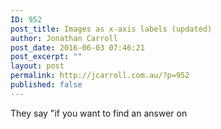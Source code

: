 ```yaml
---
ID: 952
post_title: Images as x-axis labels (updated)
author: Jonathan Carroll
post_date: 2016-06-03 07:46:21
post_excerpt: ""
layout: post
permalink: http://jcarroll.com.au/?p=952
published: false
---
```

They say "if you want to find an answer on